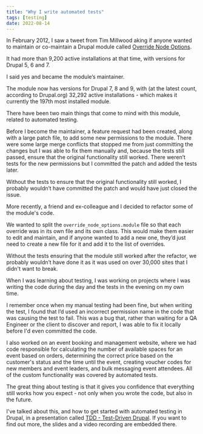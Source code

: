 ```yaml
---
title: "Why I write automated tests"
tags: [testing]
date: 2022-08-14
---
```


In February 2012, I saw a tweet from Tim Millwood aking if anyone wanted to maintain or co-maintain a Drupal module called [Override Node Options](https://www.drupal.org/project/override_node_options).

It had more than 9,200 active installations at that time, with versions for Drupal 5, 6 and 7.

I said yes and became the module’s maintainer.

The module now has versions for Drupal 7, 8 and 9, with (at the latest count, according to Drupal.org) 32,292 active installations - which makes it currently the 197th most installed module.

There have been two main things that come to mind with this module, related to automated testing.

Before I become the maintainer, a feature request had been created, along with a large patch file, to add some new permissions to the module. There were some large merge conflicts that stopped me from just committing the changes but I was able to fix them manually and, because the tests still passed, ensure that the original functionality still worked. There weren’t tests for the new permissions but I committed the patch and added the tests later.

Without the tests to ensure that the original functionality still worked, I probably wouldn’t have committed the patch and would have just closed the issue.

More recently, a friend and ex-colleague and I decided to refactor some of the module's code.

We wanted to split the `override_node_options.module` file so that each override was in its own file and its own class. This would make them easier to edit and maintain, and if anyone wanted to add a new one, they’d just need to create a new file for it and add it to the list of overrides.

Without the tests ensuring that the module still worked after the refactor, we probably wouldn’t have done it as it was used on over 30,000 sites that I didn't want to break.

When I was learning about testing, I was working on projects where I was writing the code during the day and the tests in the evening on my own time.

I remember once when my manual testing had been fine, but when writing the test, I found that I’d used an incorrect permission name in the code that was causing the test to fail. This was a bug that, rather than waiting for a QA Engineer or the client to discover and report, I was able to fix it locally before I'd even committed the code.

I also worked on an event booking and management website, where we had code responsible for calculating the number of available spaces for an event based on orders, determining the correct price based on the customer's status and the time until the event, creating voucher codes for new members and event leaders, and bulk messaging event attendees. All of the custom functionality was covered by automated tests.

The great thing about testing is that it gives you confidence that everything still works how you expect - not only when you wrote the code, but also in the future.

I've talked about this, and how to get started with automated testing in Drupal, in a presentation called [TDD - Test-Driven Drupal]({{site.url}}/talks/tdd-test-driven-drupal). If you want to find out more, the slides and a video recording are embedded there.
